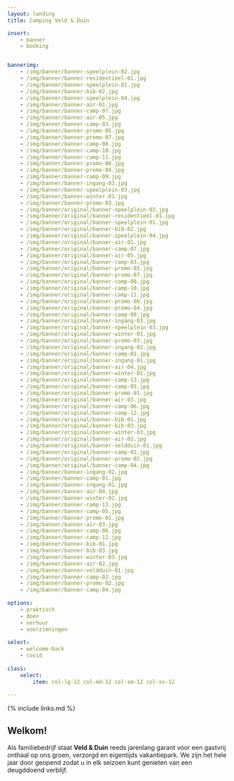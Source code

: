 ```yaml
---
layout: landing
title: Camping Veld & Duin

insert:
    - banner
    - booking


bannerimg: 
    - /img/banner/banner-speelplein-02.jpg
    - /img/banner/banner-residentieel-01.jpg
    - /img/banner/banner-speelplein-01.jpg
    - /img/banner/banner-bib-02.jpg
    - /img/banner/banner-speelplein-04.jpg
    - /img/banner/banner-air-01.jpg
    - /img/banner/banner-camp-07.jpg
    - /img/banner/banner-air-05.jpg
    - /img/banner/banner-camp-03.jpg
    - /img/banner/banner-promo-05.jpg
    - /img/banner/banner-promo-07.jpg
    - /img/banner/banner-camp-08.jpg
    - /img/banner/banner-camp-10.jpg
    - /img/banner/banner-camp-11.jpg
    - /img/banner/banner-promo-06.jpg
    - /img/banner/banner-promo-04.jpg
    - /img/banner/banner-camp-09.jpg
    - /img/banner/banner-ingang-03.jpg
    - /img/banner/banner-speelplein-03.jpg
    - /img/banner/banner-winter-01.jpg
    - /img/banner/banner-promo-03.jpg
    - /img/banner/original/banner-speelplein-02.jpg
    - /img/banner/original/banner-residentieel-01.jpg
    - /img/banner/original/banner-speelplein-01.jpg
    - /img/banner/original/banner-bib-02.jpg
    - /img/banner/original/banner-speelplein-04.jpg
    - /img/banner/original/banner-air-01.jpg
    - /img/banner/original/banner-camp-07.jpg
    - /img/banner/original/banner-air-05.jpg
    - /img/banner/original/banner-camp-03.jpg
    - /img/banner/original/banner-promo-05.jpg
    - /img/banner/original/banner-promo-07.jpg
    - /img/banner/original/banner-camp-08.jpg
    - /img/banner/original/banner-camp-10.jpg
    - /img/banner/original/banner-camp-11.jpg
    - /img/banner/original/banner-promo-06.jpg
    - /img/banner/original/banner-promo-04.jpg
    - /img/banner/original/banner-camp-09.jpg
    - /img/banner/original/banner-ingang-03.jpg
    - /img/banner/original/banner-speelplein-03.jpg
    - /img/banner/original/banner-winter-01.jpg
    - /img/banner/original/banner-promo-03.jpg
    - /img/banner/original/banner-ingang-02.jpg
    - /img/banner/original/banner-camp-01.jpg
    - /img/banner/original/banner-ingang-01.jpg
    - /img/banner/original/banner-air-04.jpg
    - /img/banner/original/banner-winter-02.jpg
    - /img/banner/original/banner-camp-13.jpg
    - /img/banner/original/banner-camp-05.jpg
    - /img/banner/original/banner-promo-01.jpg
    - /img/banner/original/banner-air-03.jpg
    - /img/banner/original/banner-camp-06.jpg
    - /img/banner/original/banner-camp-12.jpg
    - /img/banner/original/banner-bib-01.jpg
    - /img/banner/original/banner-bib-03.jpg
    - /img/banner/original/banner-winter-03.jpg
    - /img/banner/original/banner-air-02.jpg
    - /img/banner/original/banner-veldduin-01.jpg
    - /img/banner/original/banner-camp-02.jpg
    - /img/banner/original/banner-promo-02.jpg
    - /img/banner/original/banner-camp-04.jpg
    - /img/banner/banner-ingang-02.jpg
    - /img/banner/banner-camp-01.jpg
    - /img/banner/banner-ingang-01.jpg
    - /img/banner/banner-air-04.jpg
    - /img/banner/banner-winter-02.jpg
    - /img/banner/banner-camp-13.jpg
    - /img/banner/banner-camp-05.jpg
    - /img/banner/banner-promo-01.jpg
    - /img/banner/banner-air-03.jpg
    - /img/banner/banner-camp-06.jpg
    - /img/banner/banner-camp-12.jpg
    - /img/banner/banner-bib-01.jpg
    - /img/banner/banner-bib-03.jpg
    - /img/banner/banner-winter-03.jpg
    - /img/banner/banner-air-02.jpg
    - /img/banner/banner-veldduin-01.jpg
    - /img/banner/banner-camp-02.jpg
    - /img/banner/banner-promo-02.jpg
    - /img/banner/banner-camp-04.jpg
  
options:
    - praktisch
    - doen
    - verhuur
    - voorzieningen
    
select:
    - welcome-back
    - covid
    
class:
    select:
        item: col-lg-12 col-md-12 col-sm-12 col-xs-12
        
---
```

{% include links.md %}

## Welkom!

Als familiebedrijf staat **Veld & Duin** reeds jarenlang garant voor een gastvrij onthaal op ons groen, verzorgd en eigentijds vakantiepark.
We zijn het hele jaar door geopend zodat u in elk seizoen kunt genieten van een deugddoend verblijf.
